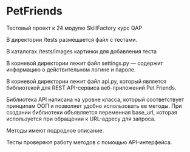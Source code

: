 # PetFriends

Тестовый проект к 24 модулю SkillFactory курс QAP

В директории /tests размещается файл с тестами.

В каталогах /tests/images  картинки для добавления теста

В корневой директории лежит файл settings.py — содержит информацию о действительном логине и пароле.

В корневой директории лежит файл api.py, который является библиотекой для REST API-сервиса веб-приложений Pet Friends.

Библиотека API написана на уровне класса, который соответствует принципам ООП и позволяет удобно использовать ее методы. При создании библиотеки объявляется переменная base_url, которая используется при обращении к URL-адресу для запроса.

Методы имеют подродное описание.

Тесты проверяют работу методов с помощью API-интерфейса.
